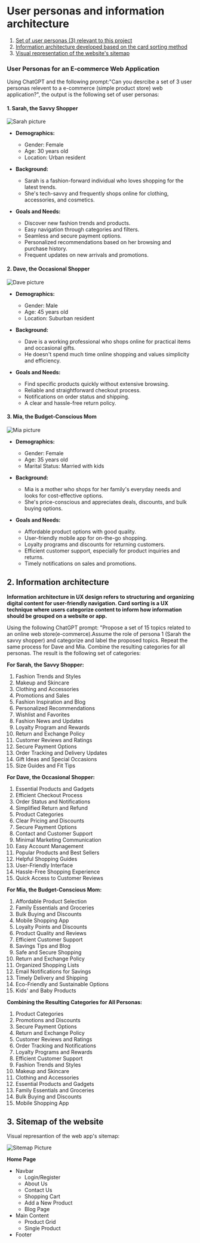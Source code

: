 # User personas and information architecture

1. [Set of user personas (3) relevant to this project](#user-personas)
2. [Information architecture developed based on the card sorting method](#information-architecture)
3. [Visual representation of the website's sitemap](#sitemap)

### User Personas for an E-commerce Web Application

 Using ChatGPT and the following prompt:"Can you desrcibe a set of 3 user personas relevent to a e-commerce (simple product store) web application?", the output is the following set of user personas:

#### 1. Sarah, the Savvy Shopper

![Sarah picture](/misc/user-personas/AI_Generated_Image_Sarah.jpeg)

- **Demographics:**
  - Gender: Female
  - Age: 30 years old
  - Location: Urban resident

- **Background:**
  - Sarah is a fashion-forward individual who loves shopping for the latest trends.
  - She's tech-savvy and frequently shops online for clothing, accessories, and cosmetics.

- **Goals and Needs:**
  - Discover new fashion trends and products.
  - Easy navigation through categories and filters.
  - Seamless and secure payment options.
  - Personalized recommendations based on her browsing and purchase history.
  - Frequent updates on new arrivals and promotions.

#### 2. Dave, the Occasional Shopper
![Dave picture](/misc/user-personas/AI_Generated_Image_Dave.jpeg)

- **Demographics:**
  - Gender: Male
  - Age: 45 years old
  - Location: Suburban resident

- **Background:**
  - Dave is a working professional who shops online for practical items and occasional gifts.
  - He doesn't spend much time online shopping and values simplicity and efficiency.

- **Goals and Needs:**
  - Find specific products quickly without extensive browsing.
  - Reliable and straightforward checkout process.
  - Notifications on order status and shipping.
  - A clear and hassle-free return policy.

#### 3. Mia, the Budget-Conscious Mom
![Mia picture](/misc/user-personas/AI_Generated_Image_Mia.jpeg)

- **Demographics:**
  - Gender: Female
  - Age: 35 years old
  - Marital Status: Married with kids

- **Background:**
  - Mia is a mother who shops for her family's everyday needs and looks for cost-effective options.
  - She's price-conscious and appreciates deals, discounts, and bulk buying options.

- **Goals and Needs:**
  - Affordable product options with good quality.
  - User-friendly mobile app for on-the-go shopping.
  - Loyalty programs and discounts for returning customers.
  - Efficient customer support, especially for product inquiries and returns.
  - Timely notifications on sales and promotions.


## 2. Information architecture
**Information architecture in UX design refers to structuring and organizing digital content for user-friendly navigation. Card sorting is a UX technique where users categorize content to inform how information should be grouped on a website or app.**

Using the following ChatGPT prompt: "Propose a set of 15 topics related to an online web store(e-commerce).Assume the role of persona 1 (Sarah the savvy shopper) and categorize and label the proposed topics. Repeat the same process for Dave and Mia. Combine the resulting categories for all personas. The result is the following set of categories:

**For Sarah, the Savvy Shopper:**

1. Fashion Trends and Styles
2. Makeup and Skincare
3. Clothing and Accessories
4. Promotions and Sales
5. Fashion Inspiration and Blog
6. Personalized Recommendations
7. Wishlist and Favorites
8. Fashion News and Updates
9. Loyalty Program and Rewards
10. Return and Exchange Policy
11. Customer Reviews and Ratings
12. Secure Payment Options
13. Order Tracking and Delivery Updates
14. Gift Ideas and Special Occasions
15. Size Guides and Fit Tips

**For Dave, the Occasional Shopper:**

1. Essential Products and Gadgets
2. Efficient Checkout Process
3. Order Status and Notifications
4. Simplified Return and Refund
5. Product Categories
6. Clear Pricing and Discounts
7. Secure Payment Options
8. Contact and Customer Support
9. Minimal Marketing Communication
10. Easy Account Management
11. Popular Products and Best Sellers
12. Helpful Shopping Guides
13. User-Friendly Interface
14. Hassle-Free Shopping Experience
15. Quick Access to Customer Reviews

**For Mia, the Budget-Conscious Mom:**

1. Affordable Product Selection
2. Family Essentials and Groceries
3. Bulk Buying and Discounts
4. Mobile Shopping App
5. Loyalty Points and Discounts
6. Product Quality and Reviews
7. Efficient Customer Support
8. Savings Tips and Blog
9. Safe and Secure Shopping
10. Return and Exchange Policy
11. Organized Shopping Lists
12. Email Notifications for Savings
13. Timely Delivery and Shipping
14. Eco-Friendly and Sustainable Options
15. Kids' and Baby Products

**Combining the Resulting Categories for All Personas:**

1. Product Categories
2. Promotions and Discounts
3. Secure Payment Options
4. Return and Exchange Policy
5. Customer Reviews and Ratings
6. Order Tracking and Notifications
7. Loyalty Programs and Rewards
8. Efficient Customer Support
9. Fashion Trends and Styles
10. Makeup and Skincare
11. Clothing and Accessories
12. Essential Products and Gadgets
13. Family Essentials and Groceries
14. Bulk Buying and Discounts
15. Mobile Shopping App

   


## 3. Sitemap of the website


Visual represantion of the web app's sitemap:

![Sitemap Picture](/misc/Screenshot%202023-10-21%20at%2022.44.57.png)


**Home Page**
 - Navbar
   - Login/Register
   - About Us
   - Contact Us
   - Shopping Cart
   - Add a New Product
   - Blog Page
- Main Content
  - Product Grid
  - Single Product
- Footer
